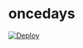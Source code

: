 # oncedays
[![Deploy](https://www.herokucdn.com/deploy/button.png)](https://dashboard.heroku.com/new?template=https://github.com/yellow657/oncedays)
